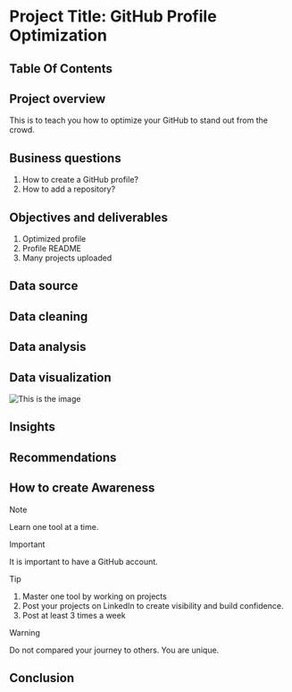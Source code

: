 # Project Title: GitHub Profile Optimization

## Table Of Contents

## Project overview
This is to teach you how to optimize your GitHub to stand out from the crowd.

## Business questions
1. How to create a GitHub profile?
2. How to add a repository?


## Objectives and deliverables
1. Optimized profile
2. Profile README
3. Many projects uploaded

## Data source

## Data cleaning 

## Data analysis

## Data visualization
![This is the image](https://www.bing.com/aclick?ld=e8Kdy1iwnRSpqtH7oIx3kO0zVUCUxngozA2qi6di7XyeqUzy7lH_QQuVBnX8msbo_tuQfSxXySQSCM7ZotTnAnXNZcnJxnka8krP3rN_Z7v5u4hHqAjUn_ikSE6EyOjsHGUVRII5sciqiqSLiGin5j_NHaXt2BeGtLXsami-hZWSDq5or6o3zU4e_Egjy4S2aa0GugSA&u=aHR0cHMlM2ElMmYlMmZnb29nbGUtY2hyb21lLmp1c3Rnb29kYXBwLmNvbSUyZmk5NDYlM2Ztc2Nsa2lkJTNkNGRiODM3NDQ3M2MyMTYyOGZhMWM1ZjlhY2I2MDI4MDQ&rlid=4db8374473c21628fa1c5f9acb602804&ntb=1)


## Insights 

## Recommendations






## How to create Awareness
> [!NOTE]
> Learn one tool at a time.

> [!IMPORTANT]
> It is important to have a GitHub account.

> [!Tip]
> 1. Master one tool by working on projects
> 2. Post your projects on LinkedIn to create visibility and build confidence.
> 3. Post at least 3 times a week

> [!WARNING]
> Do not compared your journey to others. You are unique.




## Conclusion

